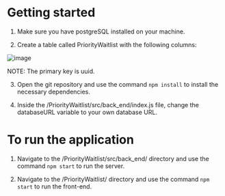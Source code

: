 # Getting started

1. Make sure you have postgreSQL installed on your machine.

2. Create a table called PriorityWaitlist with the following columns:

![image](https://user-images.githubusercontent.com/62983065/115165934-526dca00-a065-11eb-82bc-7054d9ebb68c.png)

NOTE: The primary key is uuid.

3. Open the git repository and use the command ``` npm install ``` to install the necessary dependencies.

4. Inside the /PriorityWaitlist/src/back_end/index.js file, change the databaseURL variable to your own database URL.

# To run the application

1. Navigate to the /PriorityWaitlist/src/back_end/ directory and use the command ``` npm start ``` to run the server.

2. Navigate to the /PriorityWaitlist/ directory and use the command ``` npm start ``` to run the front-end.
    


